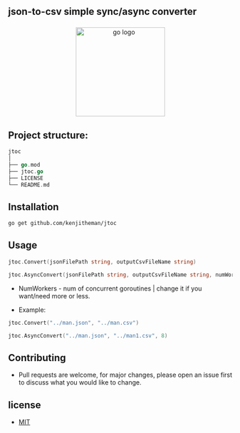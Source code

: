 ## json-to-csv simple sync/async converter

###

<div align="center">
  <img src="https://cdn.jsdelivr.net/gh/devicons/devicon/icons/go/go-original.svg" height="200" alt="go logo"  />
</div>

###

## Project structure:

```go
jtoc
│
├── go.mod
├── jtoc.go
├── LICENSE
└── README.md
```

## Installation

```sh
go get github.com/kenjitheman/jtoc
```

## Usage

```go
jtoc.Convert(jsonFilePath string, outputCsvFileName string)

jtoc.AsyncConvert(jsonFilePath string, outputCsvFileName string, numWorkers int)
```

- NumWorkers - num of concurrent goroutines | change it if you want/need more or
  less.

- Example:

```go
jtoc.Convert("../man.json", "../man.csv")

jtoc.AsyncConvert("../man.json", "../man1.csv", 8)
```

## Contributing

- Pull requests are welcome, for major changes, please open an issue first to
  discuss what you would like to change.

## license

- [MIT](https://choosealicense.com/licenses/mit/)
